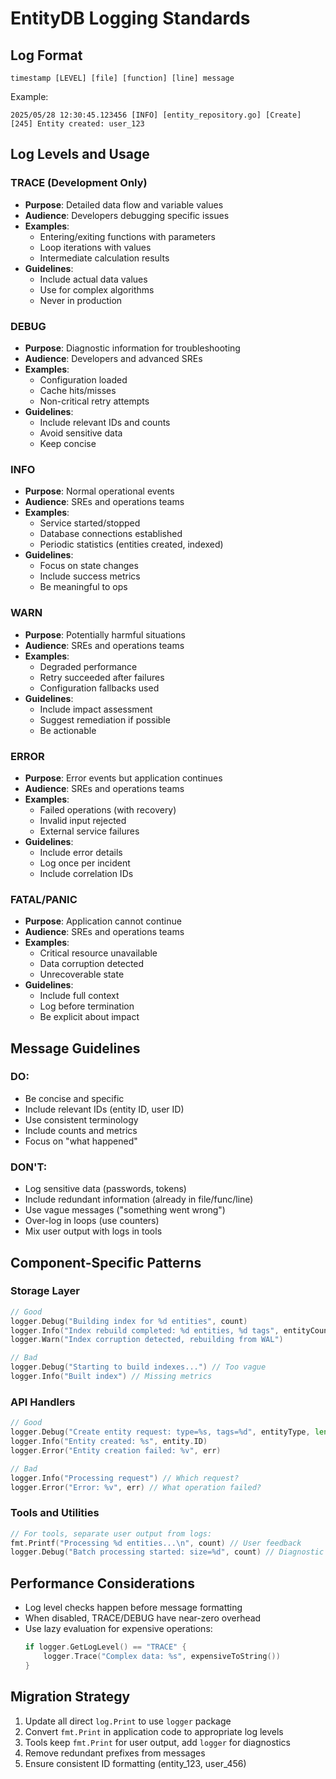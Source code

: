 # EntityDB Logging Standards

## Log Format
```
timestamp [LEVEL] [file] [function] [line] message
```
Example:
```
2025/05/28 12:30:45.123456 [INFO] [entity_repository.go] [Create] [245] Entity created: user_123
```

## Log Levels and Usage

### TRACE (Development Only)
- **Purpose**: Detailed data flow and variable values
- **Audience**: Developers debugging specific issues
- **Examples**:
  - Entering/exiting functions with parameters
  - Loop iterations with values
  - Intermediate calculation results
- **Guidelines**: 
  - Include actual data values
  - Use for complex algorithms
  - Never in production

### DEBUG
- **Purpose**: Diagnostic information for troubleshooting
- **Audience**: Developers and advanced SREs
- **Examples**:
  - Configuration loaded
  - Cache hits/misses
  - Non-critical retry attempts
- **Guidelines**:
  - Include relevant IDs and counts
  - Avoid sensitive data
  - Keep concise

### INFO
- **Purpose**: Normal operational events
- **Audience**: SREs and operations teams
- **Examples**:
  - Service started/stopped
  - Database connections established
  - Periodic statistics (entities created, indexed)
- **Guidelines**:
  - Focus on state changes
  - Include success metrics
  - Be meaningful to ops

### WARN
- **Purpose**: Potentially harmful situations
- **Audience**: SREs and operations teams
- **Examples**:
  - Degraded performance
  - Retry succeeded after failures
  - Configuration fallbacks used
- **Guidelines**:
  - Include impact assessment
  - Suggest remediation if possible
  - Be actionable

### ERROR
- **Purpose**: Error events but application continues
- **Audience**: SREs and operations teams
- **Examples**:
  - Failed operations (with recovery)
  - Invalid input rejected
  - External service failures
- **Guidelines**:
  - Include error details
  - Log once per incident
  - Include correlation IDs

### FATAL/PANIC
- **Purpose**: Application cannot continue
- **Audience**: SREs and operations teams
- **Examples**:
  - Critical resource unavailable
  - Data corruption detected
  - Unrecoverable state
- **Guidelines**:
  - Include full context
  - Log before termination
  - Be explicit about impact

## Message Guidelines

### DO:
- Be concise and specific
- Include relevant IDs (entity ID, user ID)
- Use consistent terminology
- Include counts and metrics
- Focus on "what happened"

### DON'T:
- Log sensitive data (passwords, tokens)
- Include redundant information (already in file/func/line)
- Use vague messages ("something went wrong")
- Over-log in loops (use counters)
- Mix user output with logs in tools

## Component-Specific Patterns

### Storage Layer
```go
// Good
logger.Debug("Building index for %d entities", count)
logger.Info("Index rebuild completed: %d entities, %d tags", entityCount, tagCount)
logger.Warn("Index corruption detected, rebuilding from WAL")

// Bad
logger.Debug("Starting to build indexes...") // Too vague
logger.Info("Built index") // Missing metrics
```

### API Handlers
```go
// Good
logger.Debug("Create entity request: type=%s, tags=%d", entityType, len(tags))
logger.Info("Entity created: %s", entity.ID)
logger.Error("Entity creation failed: %v", err)

// Bad
logger.Info("Processing request") // Which request?
logger.Error("Error: %v", err) // What operation failed?
```

### Tools and Utilities
```go
// For tools, separate user output from logs:
fmt.Printf("Processing %d entities...\n", count) // User feedback
logger.Debug("Batch processing started: size=%d", count) // Diagnostic log
```

## Performance Considerations

- Log level checks happen before message formatting
- When disabled, TRACE/DEBUG have near-zero overhead
- Use lazy evaluation for expensive operations:
  ```go
  if logger.GetLogLevel() == "TRACE" {
      logger.Trace("Complex data: %s", expensiveToString())
  }
  ```

## Migration Strategy

1. Update all direct `log.Print` to use `logger` package
2. Convert `fmt.Print` in application code to appropriate log levels
3. Tools keep `fmt.Print` for user output, add `logger` for diagnostics
4. Remove redundant prefixes from messages
5. Ensure consistent ID formatting (entity_123, user_456)